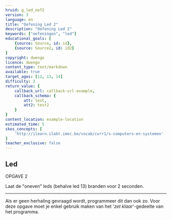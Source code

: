 ```yaml
---
hruid: g_led_oef2
version: 3
language: en
title: "Oefening Led 2"
description: "Oefening Led 2"
keywords: ["oefeningen", "led"]
educational_goals: [
    {source: Source, id: id}, 
    {source: Source2, id: id2}
]
copyright: dwengo
licence: dwengo
content_type: text/markdown
available: true
target_ages: [12, 13, 14]
difficulty: 3
return_value: {
    callback_url: callback-url-example,
    callback_schema: {
        att: test,
        att2: test2
    }
}
content_location: example-location
estimated_time: 5
skos_concepts: [
    'http://ilearn.ilabt.imec.be/vocab/curr1/s-computers-en-systemen'
]
teacher_exclusive: false
---
```

## Led

OPGAVE 2

Laat de "oneven" leds (behalve led 13) branden voor 2 seconden.

***

<div class="alert alert-box alert-danger">Als er geen herhaling gevraagd wordt, programmeer dit dan ook zo. Voor deze opgave moet je enkel gebruik maken van het '<em>zet klaar</em>'-gedeelte van het programma.
</div>